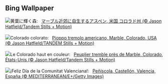 ## Bing Wallpaper
![](https://www.bing.com/th?id=OHR.AspensColorado_JA-JP6244858068_UHD.jpg&w=1000)黄葉に輝く森:&nbsp;&ensp;[マーブル近郊に自生するアスペン, 米国 コロラド州 (© Jason Hatfield/Tandem Stills + Motion)](https://www.bing.com/th?id=OHR.AspensColorado_JA-JP6244858068_UHD.jpg)
<br><br/>
![](https://www.bing.com/th?id=OHR.AspensColorado_IT-IT4462449086_UHD.jpg&w=1000)Colorado colorato:&nbsp;&ensp;[Pioppo tremolo americano, Marble, Colorado, USA (© Jason Hatfield/TANDEM Stills + Motion)](https://www.bing.com/th?id=OHR.AspensColorado_IT-IT4462449086_UHD.jpg)
<br><br/>
![](https://www.bing.com/th?id=OHR.AspensColorado_FR-FR2017267378_UHD.jpg&w=1000)Le Colorado haut en couleur:&nbsp;&ensp;[Peuplier tremble près de Marble, Colorado, États-Unis (© Jason Hatfield/Tandem Stills + Motion)](https://www.bing.com/th?id=OHR.AspensColorado_FR-FR2017267378_UHD.jpg)
<br><br/>
![](https://www.bing.com/th?id=OHR.ValencianCommunityDay_ES-ES3800849139_UHD.jpg&w=1000)¡Feliz Día de la Comunitat Valenciana!:&nbsp;&ensp;[Peñíscola, Castellón, Valencia, España (© MEDITERRANEAN/E+/Getty Images)](https://www.bing.com/th?id=OHR.ValencianCommunityDay_ES-ES3800849139_UHD.jpg)
<br><br/>
